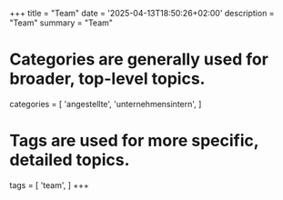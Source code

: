 +++
title = "Team"
date = '2025-04-13T18:50:26+02:00'
description = "Team"
summary = "Team"
# Categories are generally used for broader, top-level topics.
categories = [
 'angestellte',
 'unternehmensintern',
]
# Tags are used for more specific, detailed topics.
tags = [
 'team',
]
+++
